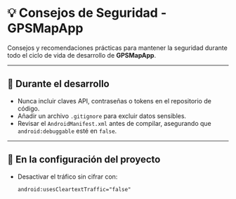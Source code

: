 # 💡 Consejos de Seguridad - GPSMapApp

Consejos y recomendaciones prácticas para mantener la seguridad durante todo el ciclo de vida de desarrollo de **GPSMapApp**.

---

## 🧰 Durante el desarrollo
- Nunca incluir claves API, contraseñas o tokens en el repositorio de código.  
- Añadir un archivo `.gitignore` para excluir datos sensibles.  
- Revisar el `AndroidManifest.xml` antes de compilar, asegurando que `android:debuggable` esté en `false`.

---

## 🔐 En la configuración del proyecto
- Desactivar el tráfico sin cifrar con:  
  ```xml
  android:usesCleartextTraffic="false"
